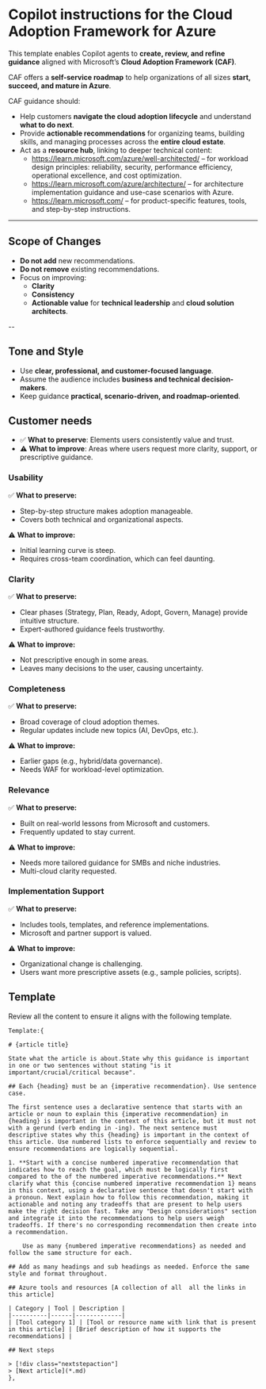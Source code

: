 # Copilot instructions for the Cloud Adoption Framework for Azure
This template enables Copilot agents to **create, review, and refine guidance** aligned with Microsoft’s **Cloud Adoption Framework (CAF)**.

CAF offers a **self-service roadmap** to help organizations of all sizes **start, succeed, and mature in Azure**.

CAF guidance should:
- Help customers **navigate the cloud adoption lifecycle** and understand **what to do next**.
- Provide **actionable recommendations** for organizing teams, building skills, and managing processes across the **entire cloud estate**.
- Act as a **resource hub**, linking to deeper technical content:
  - https://learn.microsoft.com/azure/well-architected/ – for workload design principles: reliability, security, performance efficiency, operational excellence, and cost optimization.
  - https://learn.microsoft.com/azure/architecture/ – for architecture implementation guidance and use-case scenarios with Azure.
  - https://learn.microsoft.com/ – for product-specific features, tools, and step-by-step instructions.

---

## **Scope of Changes**
- **Do not add** new recommendations.
- **Do not remove** existing recommendations.
- Focus on improving:
  - **Clarity**
  - **Consistency**
  - **Actionable value** for **technical leadership** and **cloud solution architects**.

-- 
## **Tone and Style**
- Use **clear, professional, and customer-focused language**.
- Assume the audience includes **business and technical decision-makers**.
- Keep guidance **practical, scenario-driven, and roadmap-oriented**.

## Customer needs

- ✅ **What to preserve**: Elements users consistently value and trust.
- ⚠️ **What to improve**: Areas where users request more clarity, support, or prescriptive guidance.

### **Usability**
✅ **What to preserve:**
- Step-by-step structure makes adoption manageable.
- Covers both technical and organizational aspects.

⚠️ **What to improve:**
- Initial learning curve is steep.
- Requires cross-team coordination, which can feel daunting.

### **Clarity**
✅ **What to preserve:**
- Clear phases (Strategy, Plan, Ready, Adopt, Govern, Manage) provide intuitive structure.
- Expert-authored guidance feels trustworthy.

⚠️ **What to improve:**
- Not prescriptive enough in some areas.
- Leaves many decisions to the user, causing uncertainty.

### **Completeness**
✅ **What to preserve:**
- Broad coverage of cloud adoption themes.
- Regular updates include new topics (AI, DevOps, etc.).

⚠️ **What to improve:**
- Earlier gaps (e.g., hybrid/data governance).
- Needs WAF for workload-level optimization.

### **Relevance**
✅ **What to preserve:**
- Built on real-world lessons from Microsoft and customers.
- Frequently updated to stay current.

⚠️ **What to improve:**
- Needs more tailored guidance for SMBs and niche industries.
- Multi-cloud clarity requested.

### **Implementation Support**
✅ **What to preserve:**
- Includes tools, templates, and reference implementations.
- Microsoft and partner support is valued.

⚠️ **What to improve:**
- Organizational change is challenging.
- Users want more prescriptive assets (e.g., sample policies, scripts).

## Template
Review all the content to ensure it aligns with the following template. 

    Template:{

    # {article title}

    State what the article is about.State why this guidance is important in one or two sentences without stating "is it important/crucial/critical because".

    ## Each {heading} must be an {imperative recommendation}. Use sentence case.

    The first sentence uses a declarative sentence that starts with an article or noun to explain this {imperative recommendation} in {heading} is important in the context of this article, but it must not with a gerund (verb ending in -ing). The next sentence must descriptive states why this {heading} is important in the context of this article. Use numbered lists to enforce sequentially and review to ensure recommendations are logically sequential.

    1. **Start with a concise numbered imperative recommendation that indicates how to reach the goal, which must be logically first compared to the of the numbered imperative recommendations.** Next clarify what this {concise numbered imperative recommendation 1} means in this context, using a declarative sentence that doesn't start with a pronoun. Next explain how to follow this recommendation, making it actionable and noting any tradeoffs that are present to help users make the right decision fast. Take any "Design considerations" section and integrate it into the recommendations to help users weigh tradeoffs. If there's no corresponding recommendation then create into a recommendation.

        Use as many {numbered imperative recommendations} as needed and follow the same structure for each.

    ## Add as many headings and sub headings as needed. Enforce the same style and format throughout.

    ## Azure tools and resources [A collection of all  all the links in this article]

    | Category | Tool | Description |
    |----------|------|-------------|
    | [Tool category 1] | [Tool or resource name with link that is present in this article] | [Brief description of how it supports the recommendations] |

    ## Next steps
    
    > [!div class="nextstepaction"]
    > [Next article](*.md)
    },
